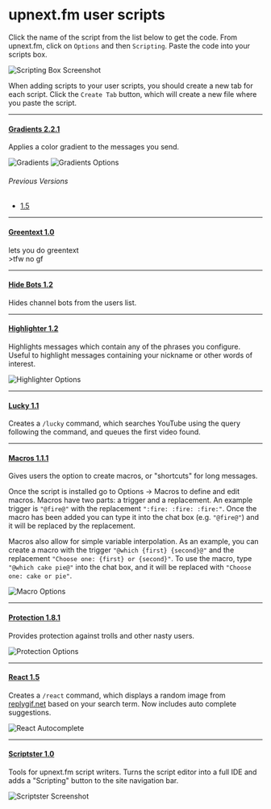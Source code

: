 upnext.fm user scripts
======================
Click the name of the script from the list below to get the code. From upnext.fm, click on `Options` and then `Scripting`. Paste
the code into your scripts box.

![Scripting Box Screenshot](https://raw.githubusercontent.com/upnextfm/scripts/master/images/scripting_box.png)

When adding scripts to your user scripts, you should create a new tab for each script. Click the `Create Tab`
button, which will create a new file where you paste the script.

---------------------------------------

#### [Gradients 2.2.1](https://raw.githubusercontent.com/upnextfm/scripts/master/gradients.js)
Applies a color gradient to the messages you send.

![Gradients](https://raw.githubusercontent.com/upnextfm/scripts/master/images/gradients.png)
![Gradients Options](https://raw.githubusercontent.com/upnextfm/scripts/master/images/gradients_options.png)

###### Previous Versions
* [1.5](https://raw.githubusercontent.com/upnextfm/scripts/2e391dbaeec06cf178409fc8c3c684671d8b5046/gradients.js)

---------------------------------------

#### [Greentext 1.0](https://raw.githubusercontent.com/upnextfm/scripts/master/greentext.js)
lets you do greentext  
\>tfw no gf

---------------------------------------

#### [Hide Bots 1.2](https://raw.githubusercontent.com/upnextfm/scripts/master/hide-bots.js)
Hides channel bots from the users list.

---------------------------------------

#### [Highlighter 1.2](https://raw.githubusercontent.com/upnextfm/scripts/master/highlighter.js)
Highlights messages which contain any of the phrases you configure. Useful to highlight messages
containing your nickname or other words of interest.

![Highlighter Options](https://raw.githubusercontent.com/upnextfm/scripts/master/images/highlighter_options.png)

---------------------------------------

#### [Lucky 1.1](https://raw.githubusercontent.com/upnextfm/scripts/master/lucky.js)
Creates a `/lucky` command, which searches YouTube using the query following the command, and queues the first video found.

---------------------------------------

#### [Macros 1.1.1](https://raw.githubusercontent.com/upnextfm/scripts/master/macros.js)
Gives users the option to create macros, or "shortcuts" for long messages.

Once the script is installed go to Options -> Macros to define and edit macros. Macros have two parts: a trigger
and a replacement. An example trigger is `"@fire@"` with the replacement `":fire: :fire: :fire:"`. Once
the macro has been added you can type it into the chat box (e.g. `"@fire@"`) and it will be replaced
by the replacement.

Macros also allow for simple variable interpolation. As an example, you can create a macro with the trigger
`"@which {first} {second}@"` and the replacement `"Choose one: {first} or {second}"`. To use
the macro, type `"@which cake pie@"` into the chat box, and it will be replaced with `"Choose one: cake or pie"`.

![Macro Options](https://raw.githubusercontent.com/upnextfm/scripts/master/images/macros_options.png)

---------------------------------------

#### [Protection 1.8.1](https://raw.githubusercontent.com/upnextfm/scripts/master/protection.js)
Provides protection against trolls and other nasty users.

![Protection Options](https://raw.githubusercontent.com/upnextfm/scripts/master/images/protection_options.png)

---------------------------------------

#### [React 1.5](https://raw.githubusercontent.com/upnextfm/scripts/master/react.js)
Creates a `/react` command, which displays a random image from [replygif.net](http://replygif.net) based on
your search term. Now includes auto complete suggestions.

![React Autocomplete](https://raw.githubusercontent.com/upnextfm/scripts/master/images/react_autocomplete.png)

---------------------------------------

#### [Scriptster 1.0](https://raw.githubusercontent.com/upnextfm/scripts/master/scriptster.js)
Tools for upnext.fm script writers. Turns the script editor into a full IDE and adds a "Scripting" button
to the site navigation bar.

![Scriptster Screenshot](https://raw.githubusercontent.com/upnextfm/scripts/master/images/scriptster_options.png)
